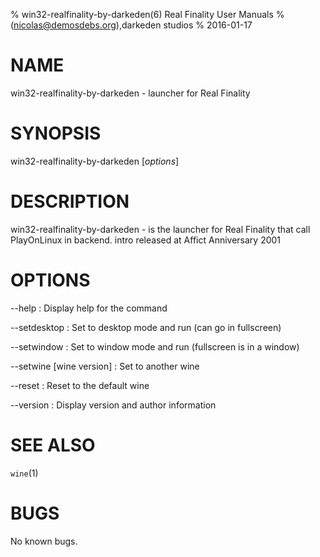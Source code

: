 % win32-realfinality-by-darkeden(6) Real Finality User Manuals
%  (nicolas@demosdebs.org),darkeden studios
% 2016-01-17

# NAME
win32-realfinality-by-darkeden - launcher for Real Finality

# SYNOPSIS
win32-realfinality-by-darkeden [*options*]

# DESCRIPTION
win32-realfinality-by-darkeden - is the launcher for Real Finality that call PlayOnLinux in backend.
intro released at Affict Anniversary 2001

# OPTIONS
\--help
:   Display help for the command

\--setdesktop
:   Set to desktop mode and run (can go in fullscreen)

\--setwindow
:   Set to window mode and run (fullscreen is in a window)

\--setwine [wine version]
:   Set to another wine

\--reset
:   Reset to the default wine

\--version
:   Display version and author information

# SEE ALSO
`wine`(1)

# BUGS
No known bugs.
